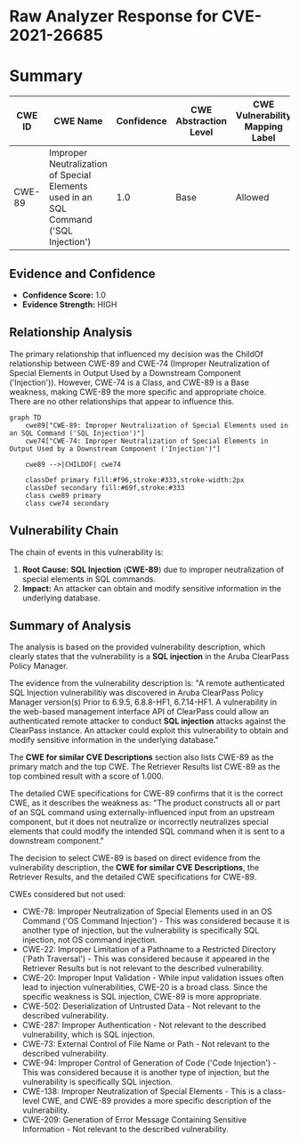 # Raw Analyzer Response for CVE-2021-26685

# Summary
| CWE ID | CWE Name | Confidence | CWE Abstraction Level | CWE Vulnerability Mapping Label | CWE-Vulnerability Mapping Notes |
|---|---|---|---|---|---|
| CWE-89 | Improper Neutralization of Special Elements used in an SQL Command ('SQL Injection') | 1.0 | Base | Allowed | Primary CWE |

## Evidence and Confidence

*   **Confidence Score:** 1.0
*   **Evidence Strength:** HIGH

## Relationship Analysis
The primary relationship that influenced my decision was the ChildOf relationship between CWE-89 and CWE-74 (Improper Neutralization of Special Elements in Output Used by a Downstream Component ('Injection')). However, CWE-74 is a Class, and CWE-89 is a Base weakness, making CWE-89 the more specific and appropriate choice. There are no other relationships that appear to influence this.

```mermaid
graph TD
    cwe89["CWE-89: Improper Neutralization of Special Elements used in an SQL Command ('SQL Injection')"]
    cwe74["CWE-74: Improper Neutralization of Special Elements in Output Used by a Downstream Component ('Injection')"]
    
    cwe89 -->|CHILDOF| cwe74
    
    classDef primary fill:#f96,stroke:#333,stroke-width:2px
    classDef secondary fill:#69f,stroke:#333
    class cwe89 primary
    class cwe74 secondary
```

## Vulnerability Chain
The chain of events in this vulnerability is:

1.  **Root Cause:** **SQL Injection** (**CWE-89**) due to improper neutralization of special elements in SQL commands.
2.  **Impact:** An attacker can obtain and modify sensitive information in the underlying database.

## Summary of Analysis
The analysis is based on the provided vulnerability description, which clearly states that the vulnerability is a **SQL injection** in the Aruba ClearPass Policy Manager.

The evidence from the vulnerability description is: "A remote authenticated SQL Injection vulnerabilitiy was discovered in Aruba ClearPass Policy Manager version(s) Prior to 6.9.5, 6.8.8-HF1, 6.7.14-HF1. A vulnerability in the web-based management interface API of ClearPass could allow an authenticated remote attacker to conduct **SQL injection** attacks against the ClearPass instance. An attacker could exploit this vulnerability to obtain and modify sensitive information in the underlying database."

The **CWE for similar CVE Descriptions** section also lists CWE-89 as the primary match and the top CWE.
The Retriever Results list CWE-89 as the top combined result with a score of 1.000.

The detailed CWE specifications for CWE-89 confirms that it is the correct CWE, as it describes the weakness as: "The product constructs all or part of an SQL command using externally-influenced input from an upstream component, but it does not neutralize or incorrectly neutralizes special elements that could modify the intended SQL command when it is sent to a downstream component."

The decision to select CWE-89 is based on direct evidence from the vulnerability description, the **CWE for similar CVE Descriptions**, the Retriever Results, and the detailed CWE specifications for CWE-89.

CWEs considered but not used:

*   CWE-78: Improper Neutralization of Special Elements used in an OS Command ('OS Command Injection') - This was considered because it is another type of injection, but the vulnerability is specifically SQL injection, not OS command injection.
*   CWE-22: Improper Limitation of a Pathname to a Restricted Directory ('Path Traversal') - This was considered because it appeared in the Retriever Results but is not relevant to the described vulnerability.
*   CWE-20: Improper Input Validation - While input validation issues often lead to injection vulnerabilities, CWE-20 is a broad class. Since the specific weakness is SQL injection, CWE-89 is more appropriate.
*   CWE-502: Deserialization of Untrusted Data - Not relevant to the described vulnerability.
*   CWE-287: Improper Authentication - Not relevant to the described vulnerability, which is SQL injection.
*   CWE-73: External Control of File Name or Path - Not relevant to the described vulnerability.
*   CWE-94: Improper Control of Generation of Code ('Code Injection') - This was considered because it is another type of injection, but the vulnerability is specifically SQL injection.
*   CWE-138: Improper Neutralization of Special Elements - This is a class-level CWE, and CWE-89 provides a more specific description of the vulnerability.
*   CWE-209: Generation of Error Message Containing Sensitive Information - Not relevant to the described vulnerability.